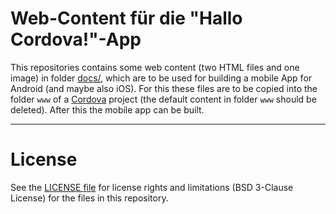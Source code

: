 # Web-Content für die "Hallo Cordova!"-App

This repositories contains some web content (two HTML files and one image)
in folder [docs/](docs), which are to be used for building a mobile App
for Android (and maybe also iOS). For this these files are to be copied
into the folder `www` of a [Cordova](https://cordova.apache.org/) project
(the default content in folder `www` should be deleted).
After this the mobile app can be built.

----
# License

See the [LICENSE file](LICENSE.md) for license rights and limitations (BSD 3-Clause License)
for the files in this repository.
